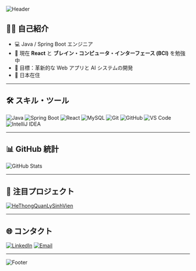 <!-- バナー -->
![Header](https://capsule-render.vercel.app/api?type=waving&color=D4AF37&height=200&section=header&text=こんにちは%20👋,%20Jicap12%20です&fontSize=39&fontColor=000&animation=fadeIn&fontAlignY=35)

<!-- 自己紹介 -->
## 👨‍💻 自己紹介
- 💻 Java / Spring Boot エンジニア  
- 🌱 現在 **React** と **ブレイン・コンピュータ・インターフェース (BCI)** を勉強中  
- 🎯 目標：革新的な Web アプリと AI システムの開発  
- 📍 日本在住  

---

## 🛠️ スキル・ツール
![Java](https://img.shields.io/badge/Java-D4AF37?style=for-the-badge&logo=openjdk&logoColor=000)
![Spring Boot](https://img.shields.io/badge/Spring%20Boot-D4AF37?style=for-the-badge&logo=springboot&logoColor=000)
![React](https://img.shields.io/badge/React-D4AF37?style=for-the-badge&logo=react&logoColor=000)
![MySQL](https://img.shields.io/badge/MySQL-D4AF37?style=for-the-badge&logo=mysql&logoColor=000)
![Git](https://img.shields.io/badge/Git-D4AF37?style=for-the-badge&logo=git&logoColor=000)
![GitHub](https://img.shields.io/badge/GitHub-D4AF37?style=for-the-badge&logo=github&logoColor=000)
![VS Code](https://img.shields.io/badge/VS_Code-D4AF37?style=for-the-badge&logo=visualstudiocode&logoColor=000)
![IntelliJ IDEA](https://img.shields.io/badge/IntelliJ_IDEA-D4AF37?style=for-the-badge&logo=intellijidea&logoColor=000)

---

## 📊 GitHub 統計
![GitHub Stats](https://github-readme-stats.vercel.app/api?username=Jicap12&show_icons=true&theme=gruvbox&hide=prs,issues,contribs&title_color=FFD700&icon_color=FFD700&text_color=ffffff)  

---

## 🚀 注目プロジェクト

<!-- Các repo cards ghim repo nổi bật theo theme tương thích -->

<a href="https://github.com/Jicap12/HeThongQuanLySinhVien" target="_blank">
  <img align="center" src="https://github-readme-stats.vercel.app/api/pin/?username=Jicap12&repo=HeThongQuanLySinhVien&theme=gruvbox" alt="HeThongQuanLySinhVien" />
</a>

---

## 🌐 コンタクト
[![LinkedIn](https://img.shields.io/badge/LinkedIn-D4AF37?style=for-the-badge&logo=linkedin&logoColor=000)](https://linkedin.com/in/Tran-Van-Quoc)
[![Email](https://img.shields.io/badge/Email-D4AF37?style=for-the-badge&logo=gmail&logoColor=000)](mailto:Tranvanquoccode@gmail.com)

---

<!-- フッター -->
![Footer](https://capsule-render.vercel.app/api?type=waving&color=D4AF37&height=150&section=footer&text=よろしくお願いします!&fontSize=39&fontColor=000&animation=fadeIn&fontAlignY=79)
